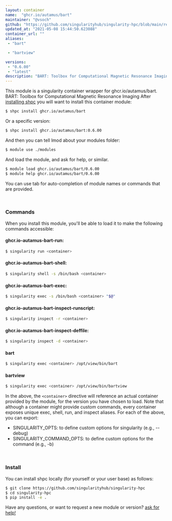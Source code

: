 ```yaml
---
layout: container
name:  "ghcr.io/autamus/bart"
maintainer: "@vsoch"
github: "https://github.com/singularityhub/singularity-hpc/blob/main/registry/ghcr.io/autamus/bart/container.yaml"
updated_at: "2021-05-08 15:44:50.623088"
container_url: ""
aliases:
 - "bart"

 - "bartview"

versions:
 - "0.6.00"
 - "latest"
description: "BART: Toolbox for Computational Magnetic Resonance Imaging"
---
```


This module is a singularity container wrapper for ghcr.io/autamus/bart.
BART: Toolbox for Computational Magnetic Resonance Imaging
After [installing shpc](#install) you will want to install this container module:

```bash
$ shpc install ghcr.io/autamus/bart
```

Or a specific version:

```bash
$ shpc install ghcr.io/autamus/bart:0.6.00
```

And then you can tell lmod about your modules folder:

```bash
$ module use ./modules
```

And load the module, and ask for help, or similar.

```bash
$ module load ghcr.io/autamus/bart/0.6.00
$ module help ghcr.io/autamus/bart/0.6.00
```

You can use tab for auto-completion of module names or commands that are provided.

<br>

### Commands

When you install this module, you'll be able to load it to make the following commands accessible:

#### ghcr.io-autamus-bart-run:

```bash
$ singularity run <container>
```

#### ghcr.io-autamus-bart-shell:

```bash
$ singularity shell -s /bin/bash <container>
```

#### ghcr.io-autamus-bart-exec:

```bash
$ singularity exec -s /bin/bash <container> "$@"
```

#### ghcr.io-autamus-bart-inspect-runscript:

```bash
$ singularity inspect -r <container>
```

#### ghcr.io-autamus-bart-inspect-deffile:

```bash
$ singularity inspect -d <container>
```


#### bart
       
```bash
$ singularity exec <container> /opt/view/bin/bart
```


#### bartview
       
```bash
$ singularity exec <container> /opt/view/bin/bartview
```



In the above, the `<container>` directive will reference an actual container provided
by the module, for the version you have chosen to load. Note that although a container
might provide custom commands, every container exposes unique exec, shell, run, and
inspect aliases. For each of the above, you can export:

 - SINGULARITY_OPTS: to define custom options for singularity (e.g., --debug)
 - SINGULARITY_COMMAND_OPTS: to define custom options for the command (e.g., -b)

<br>
  
### Install

You can install shpc locally (for yourself or your user base) as follows:

```bash
$ git clone https://github.com/singularityhub/singularity-hpc
$ cd singularity-hpc
$ pip install -e .
```

Have any questions, or want to request a new module or version? [ask for help!](https://github.com/singularityhub/singularity-hpc/issues)